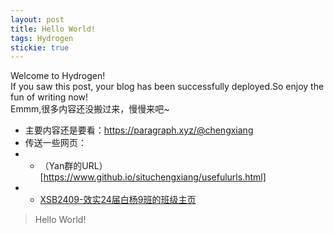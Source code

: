```yaml
---
layout: post
title: Hello World!
tags: Hydrogen
stickie: true
---
```


Welcome to Hydrogen!  
If you saw this post, your blog has been successfully deployed.So enjoy the fun of writing now!  
Emmm,很多内容还没搬过来，慢慢来吧~

- 主要内容还是要看：<https://paragraph.xyz/@chengxiang>
- 传送一些网页：
- - （Yan群的URL）[https://www.github.io/situchengxiang/usefulurls.html]
- - [XSB2409-效实24届白杨9班的班级主页](https://www.github.io/situchengxiang/xsb2409.html)

> Hello World!
